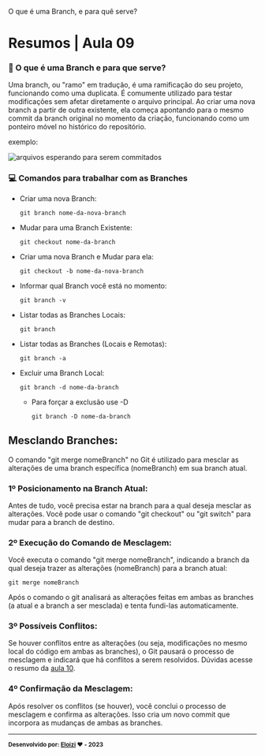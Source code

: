 O que é uma Branch, e para quê serve?

# Resumos | Aula 09

### 🌿 O que é uma Branch e para que serve?

Uma branch, ou "ramo" em tradução, é uma ramificação do seu projeto, funcionando como uma duplicata. É comumente utilizado para testar modificações sem afetar diretamente o arquivo principal. Ao criar uma nova branch a partir de outra existente, ela começa apontando para o mesmo commit da branch original no momento da criação, funcionando como um ponteiro móvel no histórico do repositório.

exemplo: <br>

![arquivos esperando para serem commitados](https://git-scm.com/book/en/v2/images/two-branches.png)


### 💻 Comandos para trabalhar com as Branches

- Criar uma nova Branch:
    ```
    git branch nome-da-nova-branch
    ```

- Mudar para uma Branch Existente:
    ```
    git checkout nome-da-branch
    ```

- Criar uma nova Branch e Mudar para ela:
    ```
    git checkout -b nome-da-nova-branch
    ```
- Informar qual Branch você está no momento:
    ```
    git branch -v
    ```

- Listar todas as Branches Locais:
    ```
    git branch
    ```

- Listar todas as Branches (Locais e Remotas):
    ```
    git branch -a
    ```

- Excluir uma Branch Local:
    ```
    git branch -d nome-da-branch
    ```
    - Para forçar a exclusão use -D
        ```
        git branch -D nome-da-branch
        ```

## Mesclando Branches:
O comando "git merge nomeBranch" no Git é utilizado para mesclar as alterações de uma branch específica (nomeBranch) em sua branch atual.

### 1º Posicionamento na Branch Atual:
Antes de tudo, você precisa estar na branch para a qual deseja mesclar as alterações. Você pode usar o comando "git checkout" ou "git switch" para mudar para a branch de destino.

### 2º Execução do Comando de Mesclagem:

Você executa o comando "git merge nomeBranch", indicando a branch da qual deseja trazer as alterações (nomeBranch) para a branch atual:

```
git merge nomeBranch
```

Após o comando o git analisará as alterações feitas em ambas as branches (a atual e a branch a ser mesclada) e tenta fundi-las automaticamente.

### 3º Possíveis Conflitos:

Se houver conflitos entre as alterações (ou seja, modificações no mesmo local do código em ambas as branches), o Git pausará o processo de mesclagem e indicará que há conflitos a serem resolvidos. Dúvidas acesse o resumo da [aula 10](/resumos/aula-10.md).

### 4º Confirmação da Mesclagem:

Após resolver os conflitos (se houver), você conclui o processo de mesclagem e confirma as alterações. Isso cria um novo commit que incorpora as mudanças de ambas as branches.

---

<sub><b>Desenvolvido por: [Eloizi](https://github.com/Eloizi/gitHub-DIO) ❤️ - 2023</b></sub></a>




